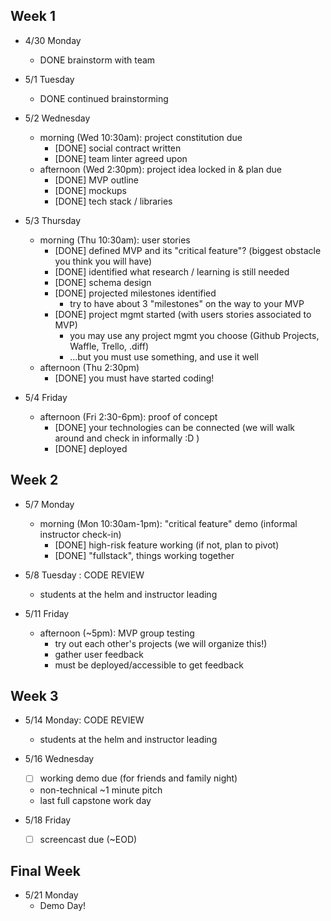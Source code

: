 ## Week 1

- 4/30 Monday
  - DONE brainstorm with team 

- 5/1 Tuesday
  - DONE continued brainstorming

- 5/2 Wednesday
  - morning (Wed 10:30am): project constitution due
    - [DONE] social contract written
    - [DONE] team linter agreed upon
  - afternoon (Wed 2:30pm): project idea locked in & plan due
    - [DONE] MVP outline
    - [DONE] mockups
    - [DONE] tech stack / libraries

- 5/3 Thursday
  - morning (Thu 10:30am): user stories
    - [DONE] defined MVP and its "critical feature"? (biggest obstacle you think you will have)
    - [DONE] identified what research / learning is still needed
    - [DONE] schema design
    - [DONE] projected milestones identified
      - try to have about 3 "milestones" on the way to your MVP
    - [DONE] project mgmt started (with users stories associated to MVP)
      - you may use any project mgmt you choose (Github Projects, Waffle, Trello, .diff)
      - ...but you must use something, and use it well
  - afternoon (Thu 2:30pm)
    - [DONE] you must have started coding!

- 5/4 Friday
  - afternoon (Fri 2:30-6pm): proof of concept
    - [DONE] your technologies can be connected (we will walk around and check in informally :D )
    - [DONE] deployed

## Week 2

- 5/7 Monday
  - morning (Mon 10:30am-1pm): "critical feature" demo (informal instructor check-in)
    - [DONE] high-risk feature working (if not, plan to pivot)
    - [DONE] "fullstack", things working together

- 5/8 Tuesday : CODE REVIEW
  - students at the helm and instructor leading

- 5/11 Friday
  - afternoon (~5pm): MVP group testing
    - try out each other's projects (we will organize this!)
    - gather user feedback
    - must be deployed/accessible to get feedback

## Week 3

- 5/14 Monday: CODE REVIEW
  - students at the helm and instructor leading

- 5/16 Wednesday
  - [  ] working demo due (for friends and family night)
  - non-technical ~1 minute pitch
  - last full capstone work day

- 5/18 Friday
  - [  ] screencast due (~EOD)

## Final Week

- 5/21 Monday
  - Demo Day!